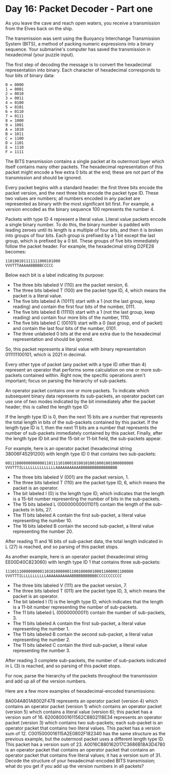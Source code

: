 # Day 16: Packet Decoder - Part one

As you leave the cave and reach open waters, you receive a transmission from the Elves back on the ship.

The transmission was sent using the Buoyancy Interchange Transmission System (BITS), a method of packing numeric expressions into a binary sequence. Your submarine's computer has saved the transmission in hexadecimal (your puzzle input).

The first step of decoding the message is to convert the hexadecimal representation into binary. Each character of hexadecimal corresponds to four bits of binary data:

```
0 = 0000
1 = 0001
2 = 0010
3 = 0011
4 = 0100
5 = 0101
6 = 0110
7 = 0111
8 = 1000
9 = 1001
A = 1010
B = 1011
C = 1100
D = 1101
E = 1110
F = 1111
```

The BITS transmission contains a single packet at its outermost layer which itself contains many other packets. The hexadecimal representation of this packet might encode a few extra 0 bits at the end; these are not part of the transmission and should be ignored.

Every packet begins with a standard header: the first three bits encode the packet version, and the next three bits encode the packet type ID. These two values are numbers; all numbers encoded in any packet are represented as binary with the most significant bit first. For example, a version encoded as the binary sequence 100 represents the number 4.

Packets with type ID 4 represent a literal value. Literal value packets encode a single binary number. To do this, the binary number is padded with leading zeroes until its length is a multiple of four bits, and then it is broken into groups of four bits. Each group is prefixed by a 1 bit except the last group, which is prefixed by a 0 bit. These groups of five bits immediately follow the packet header. For example, the hexadecimal string D2FE28 becomes:

```
110100101111111000101000
VVVTTTAAAAABBBBBCCCCC
```

Below each bit is a label indicating its purpose:

- The three bits labeled V (110) are the packet version, 6.
- The three bits labeled T (100) are the packet type ID, 4, which means the packet is a literal value.
- The five bits labeled A (10111) start with a 1 (not the last group, keep reading) and contain the first four bits of the number, 0111.
- The five bits labeled B (11110) start with a 1 (not the last group, keep reading) and contain four more bits of the number, 1110.
- The five bits labeled C (00101) start with a 0 (last group, end of packet) and contain the last four bits of the number, 0101.
- The three unlabeled 0 bits at the end are extra due to the hexadecimal representation and should be ignored.

So, this packet represents a literal value with binary representation 011111100101, which is 2021 in decimal.

Every other type of packet (any packet with a type ID other than 4) represent an operator that performs some calculation on one or more sub-packets contained within. Right now, the specific operations aren't important; focus on parsing the hierarchy of sub-packets.

An operator packet contains one or more packets. To indicate which subsequent binary data represents its sub-packets, an operator packet can use one of two modes indicated by the bit immediately after the packet header; this is called the length type ID:

If the length type ID is 0, then the next 15 bits are a number that represents the total length in bits of the sub-packets contained by this packet.
If the length type ID is 1, then the next 11 bits are a number that represents the number of sub-packets immediately contained by this packet.
Finally, after the length type ID bit and the 15-bit or 11-bit field, the sub-packets appear.

For example, here is an operator packet (hexadecimal string 38006F45291200) with length type ID 0 that contains two sub-packets:

```
00111000000000000110111101000101001010010001001000000000
VVVTTTILLLLLLLLLLLLLLLAAAAAAAAAAABBBBBBBBBBBBBBBB
```

- The three bits labeled V (001) are the packet version, 1.
- The three bits labeled T (110) are the packet type ID, 6, which means the packet is an operator.
- The bit labeled I (0) is the length type ID, which indicates that the length is a 15-bit number representing the number of bits in the sub-packets.
- The 15 bits labeled L (000000000011011) contain the length of the sub-packets in bits, 27.
- The 11 bits labeled A contain the first sub-packet, a literal value representing the number 10.
- The 16 bits labeled B contain the second sub-packet, a literal value representing the number 20.

After reading 11 and 16 bits of sub-packet data, the total length indicated in L (27) is reached, and so parsing of this packet stops.

As another example, here is an operator packet (hexadecimal string EE00D40C823060) with length type ID 1 that contains three sub-packets:

```
11101110000000001101010000001100100000100011000001100000
VVVTTTILLLLLLLLLLLAAAAAAAAAAABBBBBBBBBBBCCCCCCCCCCC
```

- The three bits labeled V (111) are the packet version, 7.
- The three bits labeled T (011) are the packet type ID, 3, which means the packet is an operator.
- The bit labeled I (1) is the length type ID, which indicates that the length is a 11-bit number representing the number of sub-packets.
- The 11 bits labeled L (00000000011) contain the number of sub-packets, 3.
- The 11 bits labeled A contain the first sub-packet, a literal value representing the number 1.
- The 11 bits labeled B contain the second sub-packet, a literal value representing the number 2.
- The 11 bits labeled C contain the third sub-packet, a literal value representing the number 3.

After reading 3 complete sub-packets, the number of sub-packets indicated in L (3) is reached, and so parsing of this packet stops.

For now, parse the hierarchy of the packets throughout the transmission and add up all of the version numbers.

Here are a few more examples of hexadecimal-encoded transmissions:

8A004A801A8002F478 represents an operator packet (version 4) which contains an operator packet (version 1) which contains an operator packet (version 5) which contains a literal value (version 6); this packet has a version sum of 16.
620080001611562C8802118E34 represents an operator packet (version 3) which contains two sub-packets; each sub-packet is an operator packet that contains two literal values. This packet has a version sum of 12.
C0015000016115A2E0802F182340 has the same structure as the previous example, but the outermost packet uses a different length type ID. This packet has a version sum of 23.
A0016C880162017C3686B18A3D4780 is an operator packet that contains an operator packet that contains an operator packet that contains five literal values; it has a version sum of 31.
Decode the structure of your hexadecimal-encoded BITS transmission; what do you get if you add up the version numbers in all packets?
